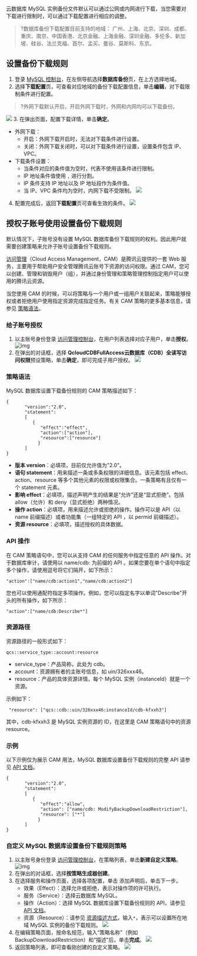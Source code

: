 云数据库 MySQL 实例备份文件默认可以通过公网或内网进行下载，当您需要对下载进行限制时，可以通过下载配置进行相应的调整。
>?数据库备份下载配置目前支持的地域：
>广州、上海、北京、深圳、成都、重庆、南京、中国香港、北京金融、上海金融、深圳金融、多伦多、新加坡、硅谷、法兰克福、首尔、孟买、曼谷、莫斯科、东京。
>

## 设置备份下载规则
1. 登录 [MySQL 控制台](https://console.cloud.tencent.com/cdb)，在左侧导航选择**数据库备份**页，在上方选择地域。
2. 选择**下载配置**页，可查看对应地域的备份下载配置信息，单击**编辑**，对下载限制条件进行配置。
>?外网下载默认开启，开启外网下载时，外网和内网均可以下载备份。
>
![](https://qcloudimg.tencent-cloud.cn/raw/d6960710219adcde7cebafa4b66bd787.png)
3. 在弹出页面，配置下载详情，单击**确定**。
   - 外网下载：
     - 开启：外网下载开启时，无法对下载条件进行设置。
     - 关闭：外网下载关闭时，可以对下载条件进行设置，设置条件包含 IP、VPC。
   - 下载条件设置：
     - 当条件对应的条件值为空时，代表不使用该条件进行限制。
     - IP 地址条件值使用 `,` 进行分割。
     - IP 条件支持 IP 地址以及 IP 地址段作为条件值。
     - 当 IP、VPC 条件均为空时，内网下载不受限制。
![](https://qcloudimg.tencent-cloud.cn/raw/49115d5f5828ce11631fa3f0873f0a0b.png)
4. 配置完成后，返回**下载配置**页可查看生效的条件。
![](https://qcloudimg.tencent-cloud.cn/raw/dafaf57a362d104f706b31ad965ba2e1.png)

## 授权子账号使用设置备份下载规则
默认情况下，子账号没有设置 MySQL 数据库备份下载规则的权利。因此用户就需要创建策略来允许子账号设置备份下载规则。

[访问管理](https://cloud.tencent.com/document/product/598/10583)（Cloud Access Management，CAM）是腾讯云提供的一套 Web 服务，主要用于帮助用户安全管理腾讯云账号下资源的访问权限。通过 CAM，您可以创建、管理和销毁用户（组），并通过身份管理和策略管理控制指定用户可以使用的腾讯云资源。

当您使用 CAM 的时候，可以将策略与一个用户或一组用户关联起来，策略能够授权或者拒绝用户使用指定资源完成指定任务。有关 CAM 策略的更多基本信息，请参见 [策略语法](https://cloud.tencent.com/document/product/598/10603)。

### 给子账号授权
1. 以主账号身份登录 [访问管理控制台](https://console.cloud.tencent.com/cam)，在用户列表选择对应子用户，单击**授权**。
![img](https://main.qcloudimg.com/raw/8c15b3841ea1c3efdc123028d284c330.png)
2. 在弹出的对话框，选择 **QcloudCDBFullAccess云数据库（CDB）全读写访问权限**预设策略，单击**确定**，即可完成子用户授权。
![](https://qcloudimg.tencent-cloud.cn/raw/85593f2880bc3c60748392df8c19e1ba.png)

### 策略语法
MySQL 数据库设置下载备份规则的 CAM 策略描述如下：
```
{
       "version":"2.0",
       "statement":
       [
          {
             "effect":"effect",
             "action":["action"],
             "resource":["resource"]
            }
       ] 
}
```
- **版本 version**：必填项，目前仅允许值为"2.0"。
- **语句 statement**：用来描述一条或多条权限的详细信息。该元素包括 effect、action、resource 等多个其他元素的权限或权限集合。一条策略有且仅有一个 statement 元素。
- **影响 effect**：必填项，描述声明产生的结果是“允许”还是“显式拒绝”。包括 allow（允许）和 deny（显式拒绝）两种情况。
- **操作 action**：必填项，用来描述允许或拒绝的操作。操作可以是 API（以 name 前缀描述）或者功能集（一组特定的 API ，以 permid 前缀描述）。
- **资源 resource**：必填项，描述授权的具体数据。

### API 操作
在 CAM 策略语句中，您可以从支持 CAM 的任何服务中指定任意的 API 操作。对于数据库审计，请使用以 name/cdb: 为前缀的 API 。如果您要在单个语句中指定多个操作，请使用逗号将它们隔开，如下所示：
```
"action":["name/cdb:action1","name/cdb:action2"]
```
您也可以使用通配符指定多项操作。例如，您可以指定名字以单词"Describe"开头的所有操作，如下所示：
```
"action":["name/cdb:Describe*"]
```

### 资源路径
资源路径的一般形式如下：
```
qcs::service_type::account:resource
```
- service_type：产品简称，此处为 cdb。
- account：资源拥有者的主账号信息，如 uin/326xxx46。
- resource：产品的具体资源详情，每个 MySQL 实例（instanceId）就是一个资源。

示例如下：
```
 "resource": ["qcs::cdb::uin/326xxx46:instanceId/cdb-kfxxh3"]
```
其中，cdb-kfxxh3 是 MySQL 实例资源的 ID，在这里是 CAM 策略语句中的资源 resource。

### 示例
以下示例仅为展示 CAM 用法，MySQL 数据库设置备份下载规则的完整 API 请参见 [API 文档](https://cloud.tencent.com/document/api/236/63890)。
```
{
       "version":"2.0",
       "statement":
       [
          {
             "effect":"allow",
             "action": ["name/cdb: ModifyBackupDownloadRestriction"],
             "resource": ["*"]
            }
       ]
}
```

### 自定义 MySQL 数据库设置备份下载规则策略
1. 以主账号身份登录 [访问管理控制台](https://console.cloud.tencent.com/cam/policy)，在策略列表，单击**新建自定义策略**。
![img](https://main.qcloudimg.com/raw/495d428685ad6a166a19fa6f87478509.png)
2. 在弹出的对话框，选择**按策略生成器创建**。
3. 在选择服务和操作页面，选择各项配置，单击 添加声明后，单击下一步。
   - 效果（Effect）：选择允许或拒绝，表示对操作项的许可执行。
   - 服务（Service）：选择云数据库 MySQL。
   - 操作（Action）：选择 MySQL 数据库设置下载备份规则的 API，请参见 [API 文档](https://cloud.tencent.com/document/api/236/63890)。
   - 资源（Resource）：请参见 [资源描述方式](https://cloud.tencent.com/document/product/598/10606)，输入`*`，表示可以设置所在地域 MySQL 实例的备份下载规则。
![](https://qcloudimg.tencent-cloud.cn/raw/a25a5f9adac215779c38522408930b8f.png)
4. 在编辑策略页面，按命名规范，输入“策略名称”（例如 BackupDownloadRestriction）和“描述”后，单击**完成**。
![](https://qcloudimg.tencent-cloud.cn/raw/7d8b09d0ff90fb02c21b07e3a8b4caee.png)
5. 返回策略列表，即可查看刚创建的自定义策略。
![](https://qcloudimg.tencent-cloud.cn/raw/9754537267cf0766bc9cdf2fe1e86f60.png)

